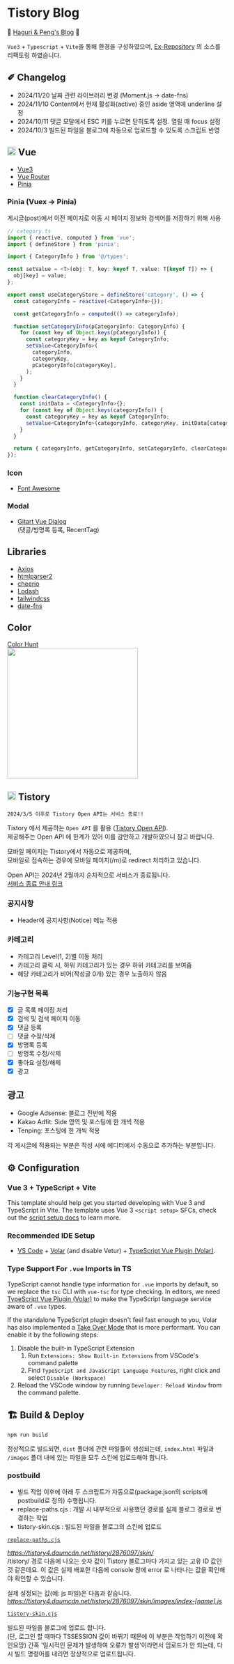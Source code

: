 # Tistory Blog

🐸 [Haguri & Peng's Blog](https://haguri-peng.tistory.com) 🐧

`Vue3` + `Typescript` + `Vite`을 통해 환경을 구성하였으며, [Ex-Repository](https://github.com/haguri-peng/tistory-blog/) 의 소스를 리팩토링 하였습니다.

## ✐ Changelog

- 2024/11/20 날짜 관련 라이브러리 변경 (Moment.js -> date-fns)
- 2024/11/10 Content에서 현재 활성화(active) 중인 aside 영역에 underline 설정
- 2024/10/11 댓글 모달에서 ESC 키를 누르면 닫히도록 설정. 열릴 때 focus 설정
- 2024/10/3 빌드된 파일을 블로그에 자동으로 업로드할 수 있도록 스크립트 반영

## <img src="./public/vue.svg" width="20px" height="20px"></img> Vue

- [Vue3](https://vuejs.org/)
- [Vue Router](https://router.vuejs.org/)
- [Pinia](https://pinia.vuejs.org/)

### Pinia (Vuex -> Pinia)

게시글(post)에서 이전 페이지로 이동 시 페이지 정보와 검색어를 저장하기 위해 사용

```ts
// category.ts
import { reactive, computed } from 'vue';
import { defineStore } from 'pinia';

import { CategoryInfo } from '@/types';

const setValue = <T>(obj: T, key: keyof T, value: T[keyof T]) => {
  obj[key] = value;
};

export const useCategoryStore = defineStore('category', () => {
  const categoryInfo = reactive(<CategoryInfo>{});

  const getCategoryInfo = computed(() => categoryInfo);

  function setCategoryInfo(pCategoryInfo: CategoryInfo) {
    for (const key of Object.keys(pCategoryInfo)) {
      const categoryKey = key as keyof CategoryInfo;
      setValue<CategoryInfo>(
        categoryInfo,
        categoryKey,
        pCategoryInfo[categoryKey],
      );
    }
  }

  function clearCategoryInfo() {
    const initData = <CategoryInfo>{};
    for (const key of Object.keys(categoryInfo)) {
      const categoryKey = key as keyof CategoryInfo;
      setValue<CategoryInfo>(categoryInfo, categoryKey, initData[categoryKey]);
    }
  }

  return { categoryInfo, getCategoryInfo, setCategoryInfo, clearCategoryInfo };
});
```

### Icon

- [Font Awesome](https://fontawesome.com/)

### Modal

- [Gitart Vue Dialog](https://github.com/gitart-group/vue-dialog)  
  (댓글/방명록 등록, RecentTag)

## Libraries

- [Axios](https://axios-http.com)
- [htmlparser2](https://github.com/fb55/htmlparser2#readme)
- [cheerio](https://cheerio.js.org/)
- [Lodash](https://lodash.com)
- [tailwindcss](https://tailwindcss.com)
- [date-fns](https://date-fns.org/)

## Color

[Color Hunt](https://colorhunt.co/palette/fcf8e894b49fdf786176549a)  
<img src="./public/color.png" width="300px" height="300px"></img>

## <img src="./public/tistory_icon.svg" width="20px" height="20px"></img> Tistory

`2024/3/5 이후로 Tistory Open API는 서비스 종료!!`

Tistory 에서 제공하는 `Open API` 를 활용 ([Tistory Open API](https://tistory.github.io/document-tistory-apis/)).  
제공해주는 Open API 에 한계가 있어 이를 감안하고 개발하였으니 참고 바랍니다.

모바일 페이지는 Tistory에서 자동으로 제공하며,  
모바일로 접속하는 경우에 모바일 페이지(/m)로 redirect 처리하고 있습니다.

Open API는 2024년 2월까지 순차적으로 서비스가 종료됩니다.  
[서비스 종료 안내 링크](https://notice.tistory.com/2664)

### 공지사항

- Header에 공지사항(Notice) 메뉴 적용

### 카테고리

- 카테고리 Level(1, 2)별 이동 처리
- 카테고리 클릭 시, 하위 카테고리가 있는 경우 하위 카테고리를 보여줌
- 해당 카테고리가 비어(작성글 0개) 있는 경우 노출하지 않음

### 기능구현 목록

- [x] 글 목록 페이징 처리
- [x] 검색 및 검색 페이지 이동
- [x] 댓글 등록
- [ ] 댓글 수정/삭제
- [x] 방명록 등록
- [ ] 방명록 수정/삭제
- [x] 좋아요 설정/해제
- [x] 광고

## 광고

- Google Adsense: 블로그 전반에 적용
- Kakao Adfit: Side 영역 및 포스팅에 한 개씩 적용
- Tenping: 포스팅에 한 개씩 적용

각 게시글에 적용되는 부분은 작성 시에 에디터에서 수동으로 추가하는 부분입니다.

## ⚙️ Configuration

### Vue 3 + TypeScript + Vite

This template should help get you started developing with Vue 3 and TypeScript in Vite. The template uses Vue 3 `<script setup>` SFCs, check out the [script setup docs](https://v3.vuejs.org/api/sfc-script-setup.html#sfc-script-setup) to learn more.

### Recommended IDE Setup

- [VS Code](https://code.visualstudio.com/) + [Volar](https://marketplace.visualstudio.com/items?itemName=Vue.volar) (and disable Vetur) + [TypeScript Vue Plugin (Volar)](https://marketplace.visualstudio.com/items?itemName=Vue.vscode-typescript-vue-plugin).

### Type Support For `.vue` Imports in TS

TypeScript cannot handle type information for `.vue` imports by default, so we replace the `tsc` CLI with `vue-tsc` for type checking. In editors, we need [TypeScript Vue Plugin (Volar)](https://marketplace.visualstudio.com/items?itemName=Vue.vscode-typescript-vue-plugin) to make the TypeScript language service aware of `.vue` types.

If the standalone TypeScript plugin doesn't feel fast enough to you, Volar has also implemented a [Take Over Mode](https://github.com/johnsoncodehk/volar/discussions/471#discussioncomment-1361669) that is more performant. You can enable it by the following steps:

1. Disable the built-in TypeScript Extension
   1. Run `Extensions: Show Built-in Extensions` from VSCode's command palette
   2. Find `TypeScript and JavaScript Language Features`, right click and select `Disable (Workspace)`
2. Reload the VSCode window by running `Developer: Reload Window` from the command palette.

## 🏗️ Build & Deploy

`npm run build`

정상적으로 빌드되면, `dist` 폴더에 관련 파일들이 생성되는데, `index.html` 파일과 `/images` 폴더 내에 있는 파일을 모두 스킨에 업로드해야 합니다.

### postbuild

- 빌드 작업 이후에 아래 두 스크립트가 자동으로(package.json의 scripts에 postbuild로 정의) 수행됩니다.
- replace-paths.cjs : 개발 시 내부적으로 사용했던 경로를 실제 블로그 경로로 변경하는 작업
- tistory-skin.cjs : 빌드된 파일을 블로그의 스킨에 업로드

[`replace-paths.cjs`](./scripts/replace-paths.cjs)

*https://tistory4.daumcdn.net/tistory/2876097/skin/*  
/tistory/ 경로 다음에 나오는 숫자 값이 Tistory 블로그마다 가지고 있는 고유 ID 값인 것 같은데요. 이 값은 실제 배포한 다음에 console 창에 error 로 나타나는 값을 확인해야 확인할 수 있습니다.

실제 설정되는 값(예: js 파일)은 다음과 같습니다.  
*https://tistory4.daumcdn.net/tistory/2876097/skin/images/index-[name].js*

[`tistory-skin.cjs`](./scripts//tistory-skin.cjs)

빌드된 파일을 블로그에 업로드 합니다.  
(단, 로그인 할 때마다 TSSESSION 값이 바뀌기 때문에 이 부분은 작업하기 이전에 확인요망)
간혹 '일시적인 문제가 발생하여 오류가 발생'이라면서 업로드가 안 되는데, 다시 빌드 명령어를 내리면 정상적으로 업로드됩니다.
